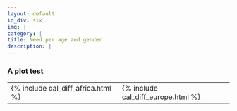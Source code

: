 ```yaml
---
layout: default
id_div: six
img: |
category: |
title: Need per age and gender
description: |
---
```

### A plot test

<table style="width:100%">
    <tbody>
        <tr>
            <td style="width:50%">
                {% include cal_diff_africa.html %}
            </td>
            <td style="width:50%">
                {% include cal_diff_europe.html %}
            </td>
        </tr>
    </tbody>
</table>